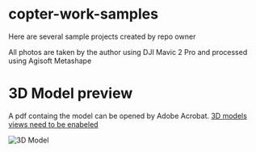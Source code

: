 # copter-work-samples
Here are several sample projects created by repo owner 

All photos are taken by the author using DJI Mavic 2 Pro and processed using Agisoft Metashape  

# 3D Model preview
A pdf containg the model can be opened by Adobe Acrobat. [3D models views need to be enabeled](https://helpx.adobe.com/acrobat/using/displaying-3d-models-pdfs.html)

![3D Model](https://user-images.githubusercontent.com/57714410/157047255-98cb24c6-77ea-4218-bf2e-3d358d1d36a1.png)

